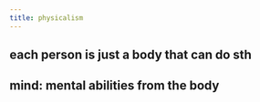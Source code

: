 ```yaml
---
title: physicalism
---
```


## each person is just a body that can do sth
## mind: mental abilities from the body
